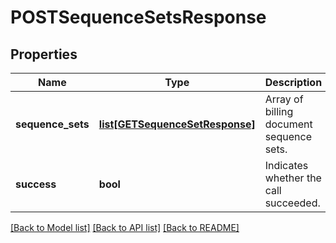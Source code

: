 # POSTSequenceSetsResponse

## Properties
Name | Type | Description | Notes
------------ | ------------- | ------------- | -------------
**sequence_sets** | [**list[GETSequenceSetResponse]**](GETSequenceSetResponse.md) | Array of billing document sequence sets.  | [optional] 
**success** | **bool** | Indicates whether the call succeeded.  | [optional] 

[[Back to Model list]](../README.md#documentation-for-models) [[Back to API list]](../README.md#documentation-for-api-endpoints) [[Back to README]](../README.md)

